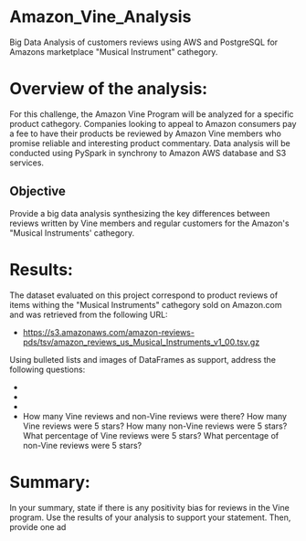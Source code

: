 # Amazon_Vine_Analysis
Big Data Analysis of customers reviews using AWS and PostgreSQL for Amazons marketplace "Musical Instrument" cathegory.

# Overview of the analysis:
For this challenge, the Amazon Vine Program will be analyzed for a specific product cathegory. 
Companies looking to appeal to Amazon consumers pay a fee to have their products be reviewed by Amazon Vine members who promise reliable and interesting product commentary.
Data analysis will be conducted using PySpark in synchrony to Amazon AWS database and S3 services.

## Objective
Provide a big data analysis synthesizing the key differences between reviews written by Vine members and regular customers for the Amazon's "Musical Instruments' cathegory. 

# Results: 

The dataset evaluated on this project correspond to product reviews of items withing the "Musical Instruments" cathegory sold on Amazon.com and was retrieved from the following URL:

* https://s3.amazonaws.com/amazon-reviews-pds/tsv/amazon_reviews_us_Musical_Instruments_v1_00.tsv.gz

Using bulleted lists and images of DataFrames as support, address the following questions:

*
*
*
* How many Vine reviews and non-Vine reviews were there?
How many Vine reviews were 5 stars? How many non-Vine reviews were 5 stars?
What percentage of Vine reviews were 5 stars? What percentage of non-Vine reviews were 5 stars?

# Summary:
In your summary, state if there is any positivity bias for reviews in the Vine program. Use the results of your analysis to support your statement. Then, provide one ad
